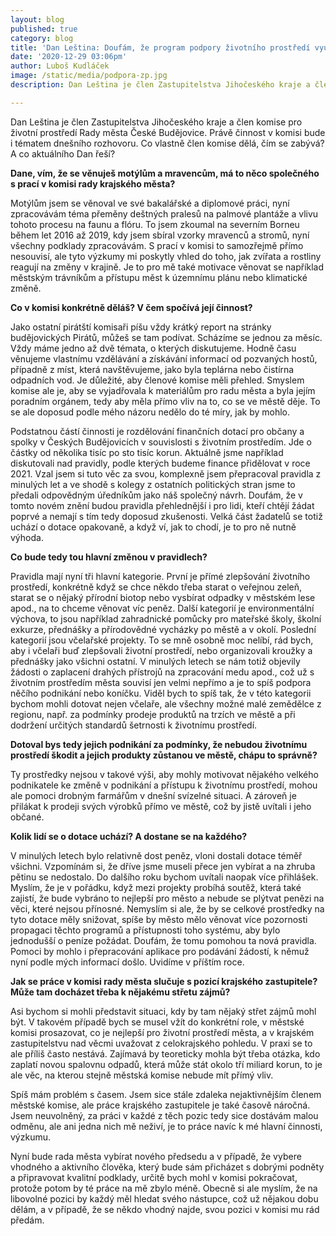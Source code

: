 ```yaml
---
layout: blog
published: true
category: blog
title: 'Dan Leština: Doufám, že program podpory životního prostředí využije v příštím roce co nejvíce občanů'
date: '2020-12-29 03:06pm'
author: Luboš Kudláček
image: /static/media/podpora-zp.jpg
description: Dan Leština je člen Zastupitelstva Jihočeského kraje a člen komise pro životní prostředí Rady města České Budějovice. Právě činnost v komisi bude i tématem dnešního rozhovoru. Co vlastně člen komise dělá, čím se zabývá? A co aktuálního Dan řeší?

---
```

Dan Leština je člen Zastupitelstva Jihočeského kraje a člen komise pro životní prostředí Rady města České Budějovice. Právě činnost v komisi bude i tématem dnešního rozhovoru. Co vlastně člen komise dělá, čím se zabývá? A co aktuálního Dan řeší?

**Dane, vím, že se věnuješ motýlům a mravencům, má to něco společného s prací v komisi rady krajského města?**

Motýlům jsem se věnoval ve své bakalářské a diplomové práci, nyní zpracovávám téma přeměny deštných pralesů na palmové plantáže a vlivu tohoto procesu na faunu a flóru. To jsem zkoumal na severním Borneu během let 2016 až 2019, kdy jsem sbíral vzorky mravenců a stromů, nyní všechny podklady zpracovávám. S prací v komisi to samozřejmě přímo nesouvisí, ale tyto výzkumy mi poskytly vhled do toho, jak zvířata a rostliny reagují na změny v krajině. Je to pro mě také motivace věnovat se například městským trávníkům a přístupu měst k územnímu plánu nebo klimatické změně.

**Co v komisi konkrétně děláš? V čem spočívá její činnost?**

Jako ostatní pirátští komisaři píšu vždy krátký report na stránky budějovických Pirátů, můžeš se tam podívat. Scházíme se jednou za měsíc. Vždy máme jedno až dvě témata, o kterých diskutujeme. Hodně času věnujeme vlastnímu vzdělávání a získávání informací od pozvaných hostů, případně z míst, která navštěvujeme, jako byla teplárna nebo čistírna odpadních vod. Je důležité, aby členové komise měli přehled. Smyslem komise ale je, aby se vyjadřovala k materiálům pro radu města a byla jejím poradním orgánem, tedy aby měla přímo vliv na to, co se ve městě děje. To se ale doposud podle mého názoru nedělo do té míry, jak by mohlo.

Podstatnou částí činnosti je rozdělování finančních dotací pro občany a spolky v Českých Budějovicích v souvislosti s životním prostředím. Jde o částky od několika tisíc po sto tisíc korun. Aktuálně jsme například diskutovali nad pravidly, podle kterých budeme finance přidělovat v roce 2021. Vzal jsem si tuto věc za svou, komplexně jsem přepracoval pravidla z minulých let a ve shodě s kolegy z ostatních politických stran jsme to předali odpovědným úředníkům jako náš společný návrh. Doufám, že v tomto novém znění budou pravidla přehlednější i pro lidi, kteří chtějí žádat poprvé a nemají s tím tedy doposud zkušenosti. Velká část žadatelů se totiž uchází o dotace opakovaně, a když ví, jak to chodí, je to pro ně nutně výhoda.

**Co bude tedy tou hlavní změnou v pravidlech?**

Pravidla mají nyní tři hlavní kategorie. První je přímé zlepšování životního prostředí, konkrétně když se chce někdo třeba starat o veřejnou zeleň, starat se o nějaký přírodní biotop nebo vysbírat odpadky v městském lese apod., na to chceme věnovat víc peněz. Další kategorií je environmentální výchova, to jsou například zahradnické pomůcky pro mateřské školy, školní exkurze, přednášky a přírodovědné vycházky po městě a v okolí. Poslední kategorií jsou včelařské projekty. To se mně osobně moc nelíbí, rád bych, aby i včelaři buď zlepšovali životní prostředí, nebo organizovali kroužky a přednášky jako všichni ostatní. V minulých letech se nám totiž objevily žádosti o zaplacení drahých přístrojů na zpracování medu apod., což už s životním prostředím města souvisí jen velmi nepřímo a je to spíš podpora něčího podnikání nebo koníčku. Viděl bych to spíš tak, že v této kategorii bychom mohli dotovat nejen včelaře, ale všechny možné malé zemědělce z regionu, např. za podmínky prodeje produktů na trzích ve městě a při dodržení určitých standardů šetrnosti k životnímu prostředí. 

**Dotoval bys tedy jejich podnikání za podmínky, že nebudou životnímu prostředí škodit a jejich produkty zůstanou ve městě, chápu to správně?**

Ty prostředky nejsou v takové výši, aby mohly motivovat nějakého velkého podnikatele ke změně v podnikání a přístupu k životnímu prostředí, mohou ale pomoci drobným farmářům v dnešní svízelné situaci. A zároveň je přilákat k prodeji svých výrobků přímo ve městě, což by jistě uvítali i jeho občané.

**Kolik lidí se o dotace uchází? A dostane se na každého?**

V minulých letech bylo relativně dost peněz, vloni dostali dotace téměř všichni. Vzpomínám si, že dříve jsme museli přece jen vybírat a na zhruba pětinu se nedostalo. Do dalšího roku bychom uvítali naopak více přihlášek. Myslím, že je v pořádku, když mezi projekty probíhá soutěž, která také zajistí, že bude vybráno to nejlepší pro město a nebude se plýtvat penězi na věci, které nejsou přínosné. Nemyslím si ale, že by se celkové prostředky na tyto dotace měly snižovat, spíše by město mělo věnovat více pozornosti propagaci těchto programů a přístupnosti toho systému, aby bylo jednodušší o peníze požádat. Doufám, že tomu pomohou ta nová pravidla. Pomoci by mohlo i přepracování aplikace pro podávání žádostí, k němuž nyní podle mých informací došlo. Uvidíme v příštím roce.

 
**Jak se práce v komisi rady města slučuje s pozicí krajského zastupitele? Může tam docházet třeba k nějakému střetu zájmů?**
 
Asi bychom si mohli představit situaci, kdy by tam nějaký střet zájmů mohl být. V takovém případě bych se musel vžít do konkrétní role, v městské komisi prosazovat, co je nejlepší pro životní prostředí města, a v krajském zastupitelstvu nad věcmi uvažovat z celokrajského pohledu. V praxi se to ale příliš často nestává. Zajímavá by teoreticky mohla být třeba otázka, kdo zaplatí novou spalovnu odpadů, která může stát okolo tří miliard korun, to je ale věc, na kterou stejně městská komise nebude mít přímý vliv.  
 
Spíš mám problém s časem. Jsem sice stále zdaleka nejaktivnějším členem městské komise, ale práce krajského zastupitele je také časově náročná. Jsem neuvolněný, za práci v každé z těch pozic tedy sice dostávám malou odměnu, ale ani jedna nich mě neživí, je to práce navíc k mé hlavní činnosti, výzkumu.
 
Nyní bude rada města vybírat nového předsedu a v případě, že vybere vhodného a aktivního člověka, který bude sám přicházet s dobrými podněty a připravovat kvalitní podklady, určitě bych mohl v komisi pokračovat, protože potom by té práce na mě zbylo méně. Obecně si ale myslím, že na libovolné pozici by každý měl hledat svého nástupce, což už nějakou dobu dělám, a v případě, že se někdo vhodný najde, svou pozici v komisi mu rád předám.

